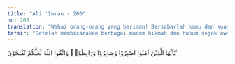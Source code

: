 ```yaml
---
title: "Ali 'Imran - 200"
no: 200
translation: "Wahai orang-orang yang beriman! Bersabarlah kamu dan kuatkanlah kesabaranmu dan tetaplah bersiap-siaga (di perbatasan negerimu) dan bertakwalah kepada Allah agar kamu beruntung.                    "
tafsir: "Setelah membicarakan berbagai macam hikmah dan hukum sejak awal surah ini, maka untuk menjaga dan memantapkan pelaksanaan hal-hal tersebut, surah ini (Ali 'Imran) ditutup dengan anjuran agar orang beriman, sabar dan tabah melakukan segala macam perintah Allah, mengatasi semua gangguan dan cobaan, menghindari segala larangan-Nya, terutama bersabar dan tabah menghadapi lawan-lawan dan musuh agama. Jangan sampai musuh-musuh agama itu lebih sabar dan tabah dari kita sehingga kemenangan berada di pihak mereka. Hendaklah orang mukmin selalu bersiap siaga dengan segala macam cara dan upaya, berjihad, menghadapi kemungkinan-kemungkinan yang akan mengurangi kewibawaan dan kemurnian serta keagungan agama Islam. Dan sebagai sari patinya orang mukmin dianjurkan agar benar-benar bertakwa kepada Allah dengan sebenar-benar takwa di mana saja mereka berada, karena dengan bekal takwa itulah segala sesuatu dapat dilaksanakan dengan baik, diberkahi, dan diridai oleh Allah swt.\n\nDemikianlah, barang siapa di antara orang-orang yang beriman melaksanakan 4 macam anjuran tersebut, pasti akan mendapat kemenangan dan kebahagiaan, di dunia dan di akhirat."
---
```


يٰٓاَيُّهَا الَّذِيْنَ اٰمَنُوا اصْبِرُوْا وَصَابِرُوْا وَرَابِطُوْاۗ وَاتَّقُوا اللّٰهَ لَعَلَّكُمْ تُفْلِحُوْنَ ࣖ
